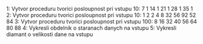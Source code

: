 1: Vytvor proceduru tvorici posloupnost pri vstupu 10: 7  1  14  1  21  1  28  1  35 1
2: Vytvor proceduru tvorici posloupnost pri vstupu 10: 1  2  2  4  8  32  56  92  52  84
3: Vytvor proceduru tvorici posloupnost pri vstupu 100: 8  16  32  40  56  64  80  88
4: Vykresli obdelnik o staranach danych na vstupu
5: Vykresli diamant o velikosti dane na vstupu
